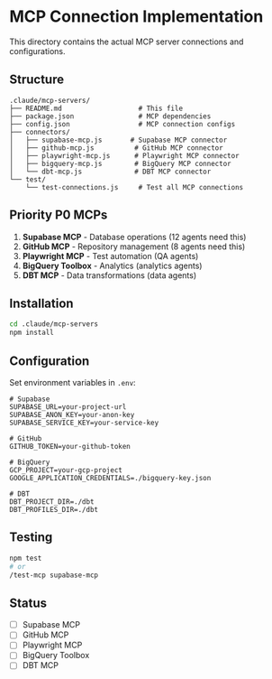 # MCP Connection Implementation

This directory contains the actual MCP server connections and configurations.

## Structure

```
.claude/mcp-servers/
├── README.md                   # This file
├── package.json                # MCP dependencies
├── config.json                 # MCP connection configs
├── connectors/
│   ├── supabase-mcp.js       # Supabase MCP connector
│   ├── github-mcp.js          # GitHub MCP connector
│   ├── playwright-mcp.js      # Playwright MCP connector
│   ├── bigquery-mcp.js        # BigQuery MCP connector
│   └── dbt-mcp.js             # DBT MCP connector
└── test/
    └── test-connections.js     # Test all MCP connections
```

## Priority P0 MCPs

1. **Supabase MCP** - Database operations (12 agents need this)
2. **GitHub MCP** - Repository management (8 agents need this)
3. **Playwright MCP** - Test automation (QA agents)
4. **BigQuery Toolbox** - Analytics (analytics agents)
5. **DBT MCP** - Data transformations (data agents)

## Installation

```bash
cd .claude/mcp-servers
npm install
```

## Configuration

Set environment variables in `.env`:

```env
# Supabase
SUPABASE_URL=your-project-url
SUPABASE_ANON_KEY=your-anon-key
SUPABASE_SERVICE_KEY=your-service-key

# GitHub
GITHUB_TOKEN=your-github-token

# BigQuery
GCP_PROJECT=your-gcp-project
GOOGLE_APPLICATION_CREDENTIALS=./bigquery-key.json

# DBT
DBT_PROJECT_DIR=./dbt
DBT_PROFILES_DIR=./dbt
```

## Testing

```bash
npm test
# or
/test-mcp supabase-mcp
```

## Status

- [ ] Supabase MCP
- [ ] GitHub MCP
- [ ] Playwright MCP
- [ ] BigQuery Toolbox
- [ ] DBT MCP
